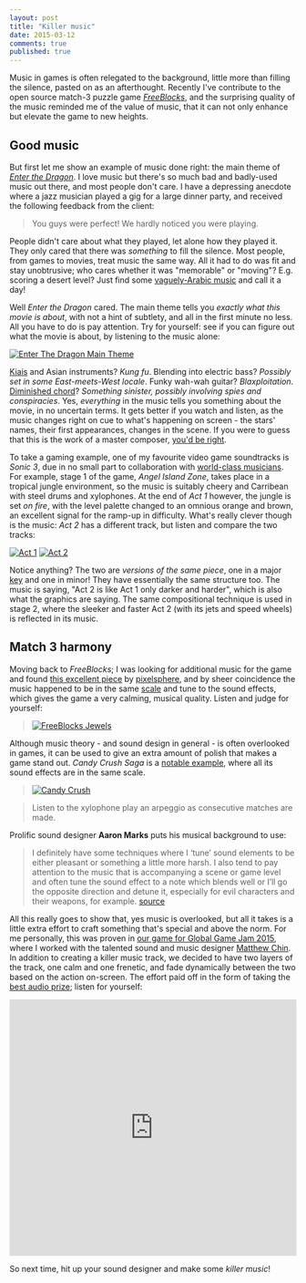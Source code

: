 ```yaml
---
layout: post
title: "Killer music"
date: 2015-03-12
comments: true
published: true
---
```


Music in games is often relegated to the background, little more than filling the silence, pasted on as an afterthought. Recently I've contribute to the open source match-3 puzzle game [_FreeBlocks_](https://github.com/dorkster/freeblocks), and the surprising quality of the music reminded me of the value of music, that it can not only enhance but elevate the game to new heights.

## Good music

But first let me show an example of music done right: the main theme of [_Enter the Dragon_](https://en.wikipedia.org/wiki/Enter_the_Dragon). I love music but there's so much bad and badly-used music out there, and most people don't care. I have a depressing anecdote where a jazz musician played a gig for a large dinner party, and received the following feedback from the client:

> You guys were perfect! We hardly noticed you were playing.

People didn't care about what they played, let alone how they played it. They only cared that there was _something_ to fill the silence. Most people, from games to movies, treat music the same way. All it had to do was fit and stay unobtrusive; who cares whether it was "memorable" or "moving"? E.g. scoring a desert level? Just find some [vaguely-Arabic music](http://tvtropes.org/pmwiki/pmwiki.php/Main/ShiftingSandLand) and call it a day!

Well _Enter the Dragon_ cared. The main theme tells you _exactly what this movie is about_, with not a hint of subtlety, and all in the first minute no less. All you have to do is pay attention. Try for yourself: see if you can figure out what the movie is about, by listening to the music alone:

[![Enter The Dragon Main Theme](http://img.youtube.com/vi/c1KNZNGT5_w/0.jpg)](http://www.youtube.com/watch?v=c1KNZNGT5_w)

[Kiais](https://en.wikipedia.org/wiki/Kiai) and Asian instruments? _Kung fu_. Blending into electric bass? _Possibly set in some East-meets-West locale_. Funky wah-wah guitar? _Blaxploitation_. [Diminished chord](https://en.wikipedia.org/wiki/Half-diminished_seventh_chord)? _Something sinister, possibly involving spies and conspiracies_. Yes, _everything_ in the music tells you something about the movie, in no uncertain terms. It gets better if you watch and listen, as the music changes right on cue to what's happening on screen - the stars' names, their first appearances, changes in the scene. If you were to guess that this is the work of a master composer, [you'd be right](https://en.wikipedia.org/wiki/Lalo_Schifrin).

To take a gaming example, one of my favourite video game soundtracks is _Sonic 3_, due in no small part to collaboration with [world-class musicians](https://en.wikipedia.org/wiki/Sonic_the_Hedgehog_3#Michael_Jackson.27s_involvement). For example, stage 1 of the game, _Angel Island Zone_, takes place in a tropical jungle environment, so the music is suitably cheery and Carribean with steel drums and xylophones. At the end of _Act 1_ however, the jungle is set _on fire_, with the level palette changed to an omnious orange and brown, an excellent signal for the ramp-up in difficulty. What's really clever though is the music: _Act 2_ has a different track, but listen and compare the two tracks:

[![Act 1](http://img.youtube.com/vi/sC-d-AM0gCM/0.jpg)](http://www.youtube.com/watch?v=sC-d-AM0gCM)
[![Act 2](http://img.youtube.com/vi/_GWv8JaJpc8/0.jpg)](http://www.youtube.com/watch?v=_GWv8JaJpc8)

Notice anything? The two are _versions of the same piece_, one in a major [key](https://en.wikipedia.org/wiki/Key_(music)) and one in minor! They have essentially the same structure too. The music is saying, "Act 2 is like Act 1 only darker and harder", which is also what the graphics are saying. The same compositional technique is used in stage 2, where the sleeker and faster Act 2 (with its jets and speed wheels) is reflected in its music.

## Match 3 harmony

Moving back to _FreeBlocks_; I was looking for additional music for the game and found [this excellent piece](http://opengameart.org/content/crystal-cave-mysterious-ambience-seamless-loop) by [pixelsphere](http://pixelsphere.org/), and by sheer coincidence the music happened to be in the same [scale](https://en.wikipedia.org/wiki/Scale_(music)) and tune to the sound effects, which gives the game a very calming, musical quality. Listen and judge for yourself:

> [![FreeBlocks Jewels](http://img.youtube.com/vi/X4zXAk4pyx4/0.jpg)](https://www.youtube.com/watch?v=X4zXAk4pyx4)

Although music theory - and sound design in general - is often overlooked in games, it can be used to give an extra amount of polish that makes a game stand out. *Candy Crush Saga* is a [notable example](http://www.gamasutra.com/blogs/PJBelcher/20130712/196145/Why_Candy_Crush_Saga_is_so_Engaging__An_Audio_Breakdown.php), where all its sound effects are in the same scale.

> [![Candy Crush](http://img.youtube.com/vi/8TIeNDnJiN8/0.jpg)](https://www.youtube.com/watch?v=8TIeNDnJiN8&feature=youtu.be&t=6m57s)

> Listen to the xylophone play an arpeggio as consecutive matches are made.

Prolific sound designer **Aaron Marks** puts his musical background to use:

> I definitely have some techniques where I ‘tune’ sound elements to be either pleasant or something a little more harsh. I also tend to pay attention to the music that is accompanying a scene or game level and often tune the sound effect to a note which blends well or I’ll go the opposite direction and detune it, especially for evil characters and their weapons, for example. [source](http://designingsound.org/2010/10/aaron-marks-special-reader-questions/)

All this really goes to show that, yes music is overlooked, but all it takes is a little extra effort to craft something that's special and above the norm. For me personally, this was proven in [our game for Global Game Jam 2015](http://www.sweatychair.com/nohumanity/), where I worked with the talented sound and music designer [Matthew Chin](http://matthewchincomposer.com/). In addition to creating a killer music track, we decided to have two layers of the track, one calm and one frenetic, and fade dynamically between the two based on the action on-screen. The effort paid off in the form of taking the [best audio prize](http://www.gamejamsydney.com/#winners); listen for yourself:

<iframe width="100%" height="450" scrolling="no" frameborder="no" src="https://w.soundcloud.com/player/?url=https%3A//api.soundcloud.com/tracks/190574205&amp;auto_play=false&amp;hide_related=false&amp;show_comments=true&amp;show_user=true&amp;show_reposts=false&amp;visual=true">&nbsp;</iframe>

So next time, hit up your sound designer and make some *killer music*!
